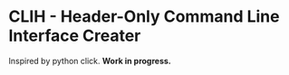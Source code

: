 # CLIH - Header-Only Command Line Interface Creater 
Inspired by python click. **Work in progress.**
